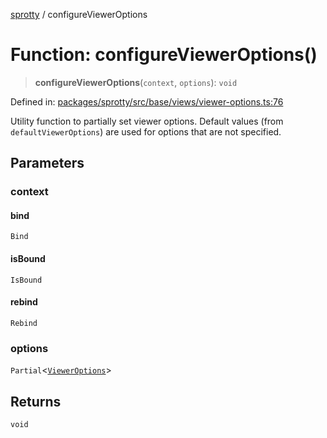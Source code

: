 
[sprotty](../globals) / configureViewerOptions

# Function: configureViewerOptions()

> **configureViewerOptions**(`context`, `options`): `void`

Defined in: [packages/sprotty/src/base/views/viewer-options.ts:76](https://github.com/eclipse-sprotty/sprotty/blob/f9b2433481cc27a1ac0c92d525a92039ae7f6c76/packages/sprotty/src/base/views/viewer-options.ts#L76)

Utility function to partially set viewer options. Default values (from `defaultViewerOptions`) are used for
options that are not specified.

## Parameters

### context

#### bind

`Bind`

#### isBound

`IsBound`

#### rebind

`Rebind`

### options

`Partial`\<[`ViewerOptions`](../Interface.ViewerOptions)\>

## Returns

`void`

